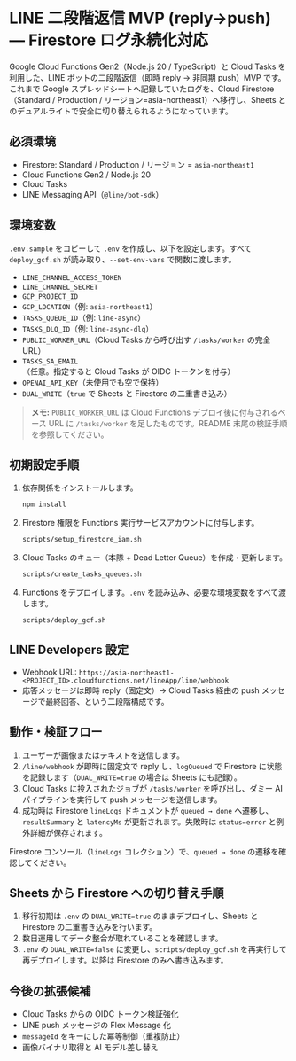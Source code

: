 # LINE 二段階返信 MVP (reply→push) — Firestore ログ永続化対応

Google Cloud Functions Gen2（Node.js 20 / TypeScript）と Cloud Tasks を利用した、LINE ボットの二段階返信（即時 reply → 非同期 push）MVP です。これまで Google スプレッドシートへ記録していたログを、Cloud Firestore（Standard / Production / リージョン=asia-northeast1）へ移行し、Sheets とのデュアルライトで安全に切り替えられるようになっています。

## 必須環境

- Firestore: Standard / Production / リージョン = `asia-northeast1`
- Cloud Functions Gen2 / Node.js 20
- Cloud Tasks
- LINE Messaging API（`@line/bot-sdk`）

## 環境変数

`.env.sample` をコピーして `.env` を作成し、以下を設定します。すべて `deploy_gcf.sh` が読み取り、`--set-env-vars` で関数に渡します。

- `LINE_CHANNEL_ACCESS_TOKEN`
- `LINE_CHANNEL_SECRET`
- `GCP_PROJECT_ID`
- `GCP_LOCATION`（例: `asia-northeast1`）
- `TASKS_QUEUE_ID`（例: `line-async`）
- `TASKS_DLQ_ID`（例: `line-async-dlq`）
- `PUBLIC_WORKER_URL`（Cloud Tasks から呼び出す `/tasks/worker` の完全 URL）
- `TASKS_SA_EMAIL`（任意。指定すると Cloud Tasks が OIDC トークンを付与）
- `OPENAI_API_KEY`（未使用でも空で保持）
- `DUAL_WRITE`（`true` で Sheets と Firestore の二重書き込み）

> **メモ:** `PUBLIC_WORKER_URL` は Cloud Functions デプロイ後に付与されるベース URL に `/tasks/worker` を足したものです。README 末尾の検証手順を参照してください。

## 初期設定手順

1. 依存関係をインストールします。
   ```bash
   npm install
   ```
2. Firestore 権限を Functions 実行サービスアカウントに付与します。
   ```bash
   scripts/setup_firestore_iam.sh
   ```
3. Cloud Tasks のキュー（本隊 + Dead Letter Queue）を作成・更新します。
   ```bash
   scripts/create_tasks_queues.sh
   ```
4. Functions をデプロイします。`.env` を読み込み、必要な環境変数をすべて渡します。
   ```bash
   scripts/deploy_gcf.sh
   ```

## LINE Developers 設定

- Webhook URL: `https://asia-northeast1-<PROJECT_ID>.cloudfunctions.net/lineApp/line/webhook`
- 応答メッセージは即時 reply（固定文）→ Cloud Tasks 経由の push メッセージで最終回答、という二段階構成です。

## 動作・検証フロー

1. ユーザーが画像またはテキストを送信します。
2. `/line/webhook` が即時に固定文で reply し、`logQueued` で Firestore に状態を記録します（`DUAL_WRITE=true` の場合は Sheets にも記録）。
3. Cloud Tasks に投入されたジョブが `/tasks/worker` を呼び出し、ダミー AI パイプラインを実行して push メッセージを送信します。
4. 成功時は Firestore `lineLogs` ドキュメントが `queued → done` へ遷移し、`resultSummary` と `latencyMs` が更新されます。失敗時は `status=error` と例外詳細が保存されます。

Firestore コンソール（`lineLogs` コレクション）で、`queued → done` の遷移を確認してください。

## Sheets から Firestore への切り替え手順

1. 移行初期は `.env` の `DUAL_WRITE=true` のままデプロイし、Sheets と Firestore の二重書き込みを行います。
2. 数日運用してデータ整合が取れていることを確認します。
3. `.env` の `DUAL_WRITE=false` に変更し、`scripts/deploy_gcf.sh` を再実行して再デプロイします。以降は Firestore のみへ書き込みます。

## 今後の拡張候補

- Cloud Tasks からの OIDC トークン検証強化
- LINE push メッセージの Flex Message 化
- `messageId` をキーにした冪等制御（重複防止）
- 画像バイナリ取得と AI モデル差し替え

